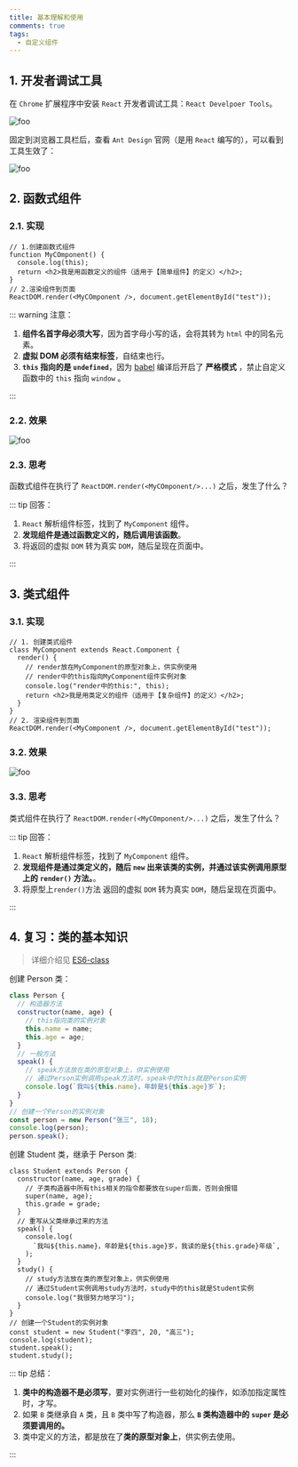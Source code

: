 ```yaml
---
title: 基本理解和使用
comments: true
tags:
  - 自定义组件
---
```


## 1. 开发者调试工具

在 `Chrome` 扩展程序中安装 `React` 开发者调试工具：`React Develpoer Tools`。

<img class="zoomable" :src="$withBase('/images/screenshot/2/1/1.png')" alt="foo">

固定到浏览器工具栏后，查看 `Ant Design` 官网（是用 `React` 编写的），可以看到工具生效了：

<img class="zoomable" :src="$withBase('/images/screenshot/2/1/2.png')" alt="foo">

## 2. 函数式组件

### 2.1. 实现

```jsx{2,4}
// 1.创建函数式组件
function MyCOmponent() {
  console.log(this);
  return <h2>我是用函数定义的组件（适用于【简单组件】的定义）</h2>;
}
// 2.渲染组件到页面
ReactDOM.render(<MyCOmponent />, document.getElementById("test"));
```

::: warning 注意：

1. **组件名首字母必须大写**，因为首字母小写的话，会将其转为 `html` 中的同名元素。
2. **虚拟 DOM 必须有结束标签**，自结束也行。
3. **`this` 指向的是 `undefined`**，因为 [babel](https://www.babeljs.cn/) 编译后开启了 **严格模式** ，禁止自定义函数中的 `this` 指向 `window` 。

:::

### 2.2. 效果

<img class="zoomable" :src="$withBase('/images/screenshot/2/1/3.png')" alt="foo">

### 2.3. 思考

函数式组件在执行了 `ReactDOM.render(<MyCOmponent/>...)` 之后，发生了什么？

::: tip 回答：

1. `React` 解析组件标签，找到了 `MyComponent` 组件。
2. **发现组件是通过函数定义的，随后调用该函数**。
3. 将返回的虚拟 `DOM` 转为真实 `DOM`，随后呈现在页面中。

:::

## 3. 类式组件

### 3.1. 实现

```jsx{2,3,7}
// 1. 创建类式组件
class MyComponent extends React.Component {
  render() {
    // render放在MyComponent的原型对象上，供实例使用
    // render中的this指向MyComponent组件实例对象
    console.log("render中的this:", this);
    return <h2>我是用类定义的组件（适用于【复杂组件】的定义）</h2>;
  }
}
// 2. 渲染组件到页面
ReactDOM.render(<MyComponent />, document.getElementById("test"));
```

### 3.2. 效果

<img class="zoomable" :src="$withBase('/images/screenshot/2/1/4.png')" alt="foo">

### 3.3. 思考

类式组件在执行了 `ReactDOM.render(<MyCOmponent/>...)` 之后，发生了什么？

::: tip 回答：

1. `React` 解析组件标签，找到了 `MyComponent` 组件。
2. **发现组件是通过类定义的，随后 `new` 出来该类的实例，并通过该实例调用原型上的 `render()` 方法。**。
3. 将原型上`render()`方法 返回的虚拟 `DOM` 转为真实 `DOM`，随后呈现在页面中。

:::

## 4. 复习：类的基本知识

> 详细介绍见 [ES6-class](https://es6.ruanyifeng.com/#docs/class)

创建 Person 类：

```jsx
class Person {
  // 构造器方法
  constructor(name, age) {
    // this指向类的实例对象
    this.name = name;
    this.age = age;
  }
  // 一般方法
  speak() {
    // speak方法放在类的原型对象上，供实例使用
    // 通过Person实例调用speak方法时，speak中的this就是Person实例
    console.log(`我叫${this.name}，年龄是${this.age}岁`);
  }
}
// 创建一个Person的实例对象
const person = new Person("张三", 18);
console.log(person);
person.speak();
```

创建 Student 类，继承于 Person 类:

```jsx{3,7}
class Student extends Person {
  constructor(name, age, grade) {
    // 子类构造器中所有this相关的指令都要放在super后面，否则会报错
    super(name, age);
    this.grade = grade;
  }
  // 重写从父类继承过来的方法
  speak() {
    console.log(
      `我叫${this.name}，年龄是${this.age}岁，我读的是${this.grade}年级`,
    );
  }
  study() {
    // study方法放在类的原型对象上，供实例使用
    // 通过Student实例调用study方法时，study中的this就是Student实例
    console.log("我很努力地学习");
  }
}
// 创建一个Student的实例对象
const student = new Student("李四", 20, "高三");
console.log(student);
student.speak();
student.study();
```

::: tip 总结：

1. **类中的构造器不是必须写**，要对实例进行一些初始化的操作，如添加指定属性时，才写。
2. 如果 `B` 类继承自 `A` 类，且 `B` 类中写了构造器，那么 **`B` 类构造器中的 `super` 是必须要调用的。**
3. 类中定义的方法，都是放在了**类的原型对象上**，供实例去使用。

:::
